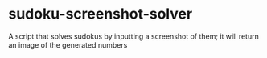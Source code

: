 # sudoku-screenshot-solver
A script that solves sudokus by inputting a screenshot of them; it will return an image of the generated numbers
